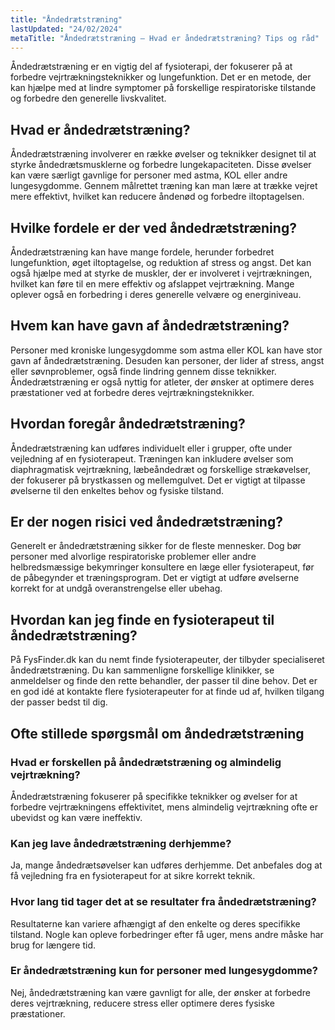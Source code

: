 ```yaml
---
title: "Åndedrætstræning"
lastUpdated: "24/02/2024"
metaTitle: "Åndedrætstræning – Hvad er åndedrætstræning? Tips og råd"
---
```


Åndedrætstræning er en vigtig del af fysioterapi, der fokuserer på at forbedre vejrtrækningsteknikker og lungefunktion. Det er en metode, der kan hjælpe med at lindre symptomer på forskellige respiratoriske tilstande og forbedre den generelle livskvalitet.

## Hvad er åndedrætstræning?

Åndedrætstræning involverer en række øvelser og teknikker designet til at styrke åndedrætsmusklerne og forbedre lungekapaciteten. Disse øvelser kan være særligt gavnlige for personer med astma, KOL eller andre lungesygdomme. Gennem målrettet træning kan man lære at trække vejret mere effektivt, hvilket kan reducere åndenød og forbedre iltoptagelsen.

## Hvilke fordele er der ved åndedrætstræning?

Åndedrætstræning kan have mange fordele, herunder forbedret lungefunktion, øget iltoptagelse, og reduktion af stress og angst. Det kan også hjælpe med at styrke de muskler, der er involveret i vejrtrækningen, hvilket kan føre til en mere effektiv og afslappet vejrtrækning. Mange oplever også en forbedring i deres generelle velvære og energiniveau.

## Hvem kan have gavn af åndedrætstræning?

Personer med kroniske lungesygdomme som astma eller KOL kan have stor gavn af åndedrætstræning. Desuden kan personer, der lider af stress, angst eller søvnproblemer, også finde lindring gennem disse teknikker. Åndedrætstræning er også nyttig for atleter, der ønsker at optimere deres præstationer ved at forbedre deres vejrtrækningsteknikker.

## Hvordan foregår åndedrætstræning?

Åndedrætstræning kan udføres individuelt eller i grupper, ofte under vejledning af en fysioterapeut. Træningen kan inkludere øvelser som diaphragmatisk vejrtrækning, læbeåndedræt og forskellige strækøvelser, der fokuserer på brystkassen og mellemgulvet. Det er vigtigt at tilpasse øvelserne til den enkeltes behov og fysiske tilstand.

## Er der nogen risici ved åndedrætstræning?

Generelt er åndedrætstræning sikker for de fleste mennesker. Dog bør personer med alvorlige respiratoriske problemer eller andre helbredsmæssige bekymringer konsultere en læge eller fysioterapeut, før de påbegynder et træningsprogram. Det er vigtigt at udføre øvelserne korrekt for at undgå overanstrengelse eller ubehag.

## Hvordan kan jeg finde en fysioterapeut til åndedrætstræning?

På FysFinder.dk kan du nemt finde fysioterapeuter, der tilbyder specialiseret åndedrætstræning. Du kan sammenligne forskellige klinikker, se anmeldelser og finde den rette behandler, der passer til dine behov. Det er en god idé at kontakte flere fysioterapeuter for at finde ud af, hvilken tilgang der passer bedst til dig.

## Ofte stillede spørgsmål om åndedrætstræning

### Hvad er forskellen på åndedrætstræning og almindelig vejrtrækning?

Åndedrætstræning fokuserer på specifikke teknikker og øvelser for at forbedre vejrtrækningens effektivitet, mens almindelig vejrtrækning ofte er ubevidst og kan være ineffektiv.

### Kan jeg lave åndedrætstræning derhjemme?

Ja, mange åndedrætsøvelser kan udføres derhjemme. Det anbefales dog at få vejledning fra en fysioterapeut for at sikre korrekt teknik.

### Hvor lang tid tager det at se resultater fra åndedrætstræning?

Resultaterne kan variere afhængigt af den enkelte og deres specifikke tilstand. Nogle kan opleve forbedringer efter få uger, mens andre måske har brug for længere tid.

### Er åndedrætstræning kun for personer med lungesygdomme?

Nej, åndedrætstræning kan være gavnligt for alle, der ønsker at forbedre deres vejrtrækning, reducere stress eller optimere deres fysiske præstationer.